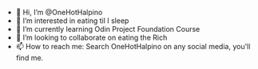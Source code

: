 - 👋 Hi, I’m @OneHotHalpino
- 👀 I’m interested in eating til I sleep
- 🌱 I’m currently learning Odin Project Foundation Course
- 💞️ I’m looking to collaborate on eating the Rich
- 📫 How to reach me: Search OneHotHalpino on any social media, you'll find me.

<!---
OneHotHalpino/OneHotHalpino is a ✨ special ✨ repository because its `README.md` (this file) appears on your GitHub profile.
You can click the Preview link to take a look at your changes.
--->
